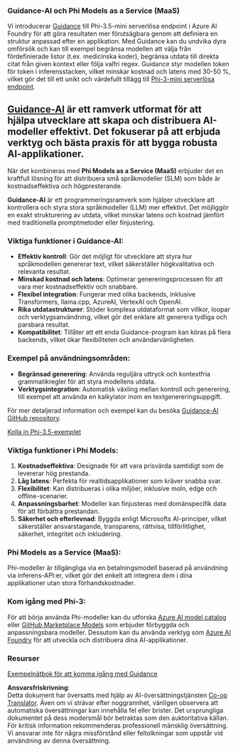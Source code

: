 <!--
CO_OP_TRANSLATOR_METADATA:
{
  "original_hash": "bd049872f37c3079c87d4fe17109cea0",
  "translation_date": "2025-07-16T18:18:21+00:00",
  "source_file": "md/01.Introduction/01/01.Guidance.md",
  "language_code": "sv"
}
-->
### Guidance-AI och Phi Models as a Service (MaaS)  
Vi introducerar [Guidance](https://github.com/guidance-ai/guidance) till Phi-3.5-mini serverlösa endpoint i Azure AI Foundry för att göra resultaten mer förutsägbara genom att definiera en struktur anpassad efter en applikation. Med Guidance kan du undvika dyra omförsök och kan till exempel begränsa modellen att välja från fördefinierade listor (t.ex. medicinska koder), begränsa utdata till direkta citat från given kontext eller följa valfri regex. Guidance styr modellen token för token i inferensstacken, vilket minskar kostnad och latens med 30-50 %, vilket gör det till ett unikt och värdefullt tillägg till [Phi-3-mini serverlösa endpoint](https://aka.ms/try-phi3.5mini).

## [**Guidance-AI**](https://github.com/guidance-ai/guidance) är ett ramverk utformat för att hjälpa utvecklare att skapa och distribuera AI-modeller effektivt. Det fokuserar på att erbjuda verktyg och bästa praxis för att bygga robusta AI-applikationer.

När det kombineras med **Phi Models as a Service (MaaS)** erbjuder det en kraftfull lösning för att distribuera små språkmodeller (SLM) som både är kostnadseffektiva och högpresterande.

**Guidance-AI** är ett programmeringsramverk som hjälper utvecklare att kontrollera och styra stora språkmodeller (LLM) mer effektivt. Det möjliggör en exakt strukturering av utdata, vilket minskar latens och kostnad jämfört med traditionella promptmetoder eller finjustering.

### Viktiga funktioner i Guidance-AI:  
- **Effektiv kontroll**: Gör det möjligt för utvecklare att styra hur språkmodellen genererar text, vilket säkerställer högkvalitativa och relevanta resultat.  
- **Minskad kostnad och latens**: Optimerar genereringsprocessen för att vara mer kostnadseffektiv och snabbare.  
- **Flexibel integration**: Fungerar med olika backends, inklusive Transformers, llama.cpp, AzureAI, VertexAI och OpenAI.  
- **Rika utdatastrukturer**: Stöder komplexa utdataformat som villkor, loopar och verktygsanvändning, vilket gör det enklare att generera tydliga och parsbara resultat.  
- **Kompatibilitet**: Tillåter att ett enda Guidance-program kan köras på flera backends, vilket ökar flexibiliteten och användarvänligheten.

### Exempel på användningsområden:  
- **Begränsad generering**: Använda reguljära uttryck och kontextfria grammatikregler för att styra modellens utdata.  
- **Verktygsintegration**: Automatisk växling mellan kontroll och generering, till exempel att använda en kalkylator inom en textgenereringsuppgift.

För mer detaljerad information och exempel kan du besöka [Guidance-AI GitHub repository](https://github.com/guidance-ai/guidance).

[Kolla in Phi-3.5-exemplet](../../../../../code/01.Introduce/guidance.ipynb)

### Viktiga funktioner i Phi Models:  
1. **Kostnadseffektiva**: Designade för att vara prisvärda samtidigt som de levererar hög prestanda.  
2. **Låg latens**: Perfekta för realtidsapplikationer som kräver snabba svar.  
3. **Flexibilitet**: Kan distribueras i olika miljöer, inklusive moln, edge och offline-scenarier.  
4. **Anpassningsbarhet**: Modeller kan finjusteras med domänspecifik data för att förbättra prestandan.  
5. **Säkerhet och efterlevnad**: Byggda enligt Microsofts AI-principer, vilket säkerställer ansvarstagande, transparens, rättvisa, tillförlitlighet, säkerhet, integritet och inkludering.

### Phi Models as a Service (MaaS):  
Phi-modeller är tillgängliga via en betalningsmodell baserad på användning via inferens-API:er, vilket gör det enkelt att integrera dem i dina applikationer utan stora förhandskostnader.

### Kom igång med Phi-3:  
För att börja använda Phi-modeller kan du utforska [Azure AI model catalog](https://ai.azure.com/explore/models) eller [GitHub Marketplace Models](https://github.com/marketplace/models) som erbjuder förbyggda och anpassningsbara modeller. Dessutom kan du använda verktyg som [Azure AI Foundry](https://ai.azure.com) för att utveckla och distribuera dina AI-applikationer.

### Resurser  
[Exempelnätbok för att komma igång med Guidance](../../../../../code/01.Introduce/guidance.ipynb)

**Ansvarsfriskrivning**:  
Detta dokument har översatts med hjälp av AI-översättningstjänsten [Co-op Translator](https://github.com/Azure/co-op-translator). Även om vi strävar efter noggrannhet, vänligen observera att automatiska översättningar kan innehålla fel eller brister. Det ursprungliga dokumentet på dess modersmål bör betraktas som den auktoritativa källan. För kritisk information rekommenderas professionell mänsklig översättning. Vi ansvarar inte för några missförstånd eller feltolkningar som uppstår vid användning av denna översättning.